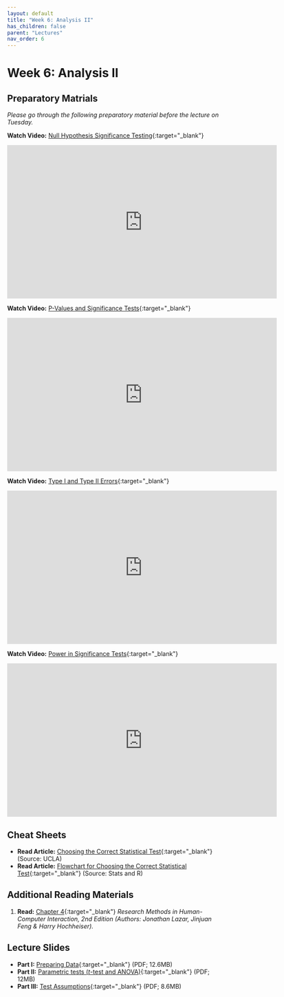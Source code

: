 ```yaml
---
layout: default
title: "Week 6: Analysis II"
has_children: false
parent: "Lectures"
nav_order: 6
---
```


# Week 6: Analysis II

## Preparatory Matrials

_Please go through the following preparatory material before the lecture on Tuesday._

**Watch Video:** [Null Hypothesis Significance Testing](https://youtu.be/B2_UJGs0hLI?si=yv7wkMAzf26W_ZVg){:target="\_blank"}

<iframe width="627" height="357" src="https://www.youtube.com/embed/B2_UJGs0hLI?si=yv7wkMAzf26W_ZVg" title="Null Hypothesis Significance Testing | Sprightly Pedagogue" frameborder="0" allow="accelerometer; autoplay; clipboard-write; encrypted-media; gyroscope; picture-in-picture; web-share" allowfullscreen></iframe>

**Watch Video:** [P-Values and Significance Tests](https://youtu.be/KS6KEWaoOOE?si=5_1iFNyxmhQB25Q-){:target="\_blank"}

<iframe width="627" height="357" src="https://www.youtube.com/embed/KS6KEWaoOOE?si=5_1iFNyxmhQB25Q-" title="P-Values and Significance Tests | Khan Academy" frameborder="0" allow="accelerometer; autoplay; clipboard-write; encrypted-media; gyroscope; picture-in-picture; web-share" allowfullscreen></iframe>

**Watch Video:** [Type I and Type II Errors](https://youtu.be/Hdbbx7DIweQ?si=WF3td-B4jjj1uyFs){:target="\_blank"}

<iframe width="627" height="357" src="https://www.youtube.com/embed/Hdbbx7DIweQ?si=WF3td-B4jjj1uyFs" title="Type I and Type II Errors | Khan Academy" frameborder="0" allow="accelerometer; autoplay; clipboard-write; encrypted-media; gyroscope; picture-in-picture; web-share" allowfullscreen></iframe>

**Watch Video:** [Power in Significance Tests](https://youtu.be/6_Cuz0QqRWc?si=G1TdersSuodb95zD){:target="\_blank"}

<iframe width="627" height="357" src="https://www.youtube.com/embed/6_Cuz0QqRWc?si=G1TdersSuodb95zD" title="Power in Significance Tests | Khan Academy" frameborder="0" allow="accelerometer; autoplay; clipboard-write; encrypted-media; gyroscope; picture-in-picture; web-share" allowfullscreen></iframe>

## Cheat Sheets

-   **Read Article:** [Choosing the Correct Statistical Test](https://stats.oarc.ucla.edu/other/mult-pkg/whatstat/){:target="\_blank"} (Source: UCLA)
-   **Read Article:** [Flowchart for Choosing the Correct Statistical Test](https://statsandr.com/blog/what-statistical-test-should-i-do/){:target="\_blank"} (Source: Stats and R)

## Additional Reading Materials

1.  **Read:** [Chapter 4](https://brightspace.tudelft.nl/content/enforced/596488-IOB6-E8+2023+3/HCI-Book/Chapter-4---Statistical-analy_2017_Research-Methods-in-Human-Computer-Intera.pdf?isCourseFile=true&ou=596488){:target="\_blank"} _Research Methods in Human-Computer Interaction, 2nd Edition (Authors: Jonathan Lazar, Jinjuan Feng & Harry Hochheiser)._

## Lecture Slides

-   **Part I:** [Preparing Data](https://brightspace.tudelft.nl/content/enforced/596488-IOB6-E8+2023+3/Week%206/Lecture/24-06-1-Preparing-Data.pdf?isCourseFile=true&ou=596488){:target="\_blank"} (PDF; 12.6MB)
-   **Part II:** [Parametric tests (_t_-test and ANOVA)](https://brightspace.tudelft.nl/content/enforced/596488-IOB6-E8+2023+3/Week%206/Lecture/24-06-2-Parametric-Tests.pdf?isCourseFile=true&ou=596488){:target="\_blank"} (PDF; 12MB)
-   **Part III:** [Test Assumptions](https://brightspace.tudelft.nl/content/enforced/596488-IOB6-E8+2023+3/Week%206/Lecture/24-06-3-Test-Assumptions.pdf?isCourseFile=true&ou=596488){:target="\_blank"} (PDF; 8.6MB)